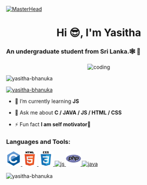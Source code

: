 [![MasterHead](https://i.pinimg.com/originals/0f/25/e4/0f25e4668c1c7740b5ed41835339d67f.gif)]()
<h1 align="center">Hi 😎, I'm Yasitha </h1>

<h3 align="bottom">An undergraduate student from Sri Lanka.🕸 &#129465; </h3>
<p align="center"><img align="center" alt="coding" width="400" height="300"  src="https://38.media.tumblr.com/b280a388fc5c8b88a78912b47e482af6/tumblr_n7sb7eI5zg1sfhzt8o1_500.gif">
</p>
<p align="left"> <img src="https://komarev.com/ghpvc/?username=yasitha-bhanuka&label=Profile%20views&color=0e75b6&style=flat" alt="yasitha-bhanuka" /> </p>

<p align="left"> <a href="https://github-profile-trophy.vercel.app/?username=yasitha-bhanuka&theme=onedark"><img src="https://github-profile-trophy.vercel.app/?username=yasitha-bhanuka&theme=onedark" alt="yasitha-bhanuka" /></a> </p>

- 🌱 I’m currently learning **JS**

- 💬 Ask me about **C / JAVA / JS / HTML / CSS**

- ⚡ Fun fact **I am self motivator🧘**

<h3 align="left">Languages and Tools:</h3>
<p align="left"> <a href="https://www.cprogramming.com/" target="_blank" rel="noreferrer"> <img src="https://raw.githubusercontent.com/devicons/devicon/master/icons/c/c-original.svg" alt="c" width="40" height="40"/> </a> <a href="https://www.w3.org/html/" target="_blank" rel="noreferrer"> <img src="https://raw.githubusercontent.com/devicons/devicon/master/icons/html5/html5-original-wordmark.svg" alt="html5" width="40" height="40"/> </a> <a href="https://www.w3schools.com/css/" target="_blank" rel="noreferrer"> <img src="https://raw.githubusercontent.com/devicons/devicon/master/icons/css3/css3-original-wordmark.svg" alt="css3" width="40" height="40"/>  <a href="https://www.w3schools.com/js/" target="_blank" rel="noreferrer"> <img src="https://www.svgrepo.com/show/349419/javascript.svg" alt="js" width="40" height="40"/> </a>
 <a href="https://www.php.net" target="_blank" rel="noreferrer"> <img src="https://raw.githubusercontent.com/devicons/devicon/master/icons/php/php-original.svg" alt="php" width="40" height="40"/> </a> </a> <a href="https://www.w3schools.com/java/java_intro.asp" target="_blank" rel="noreferrer"> <img src="https://www.svgrepo.com/show/303388/java-4-logo.svg" alt="java" width="40" height="40"/> </a></p>


<p><img align="center" src="https://github-readme-streak-stats.herokuapp.com/?user=yasitha-bhanuka&" alt="yasitha-bhanuka" /></p>
